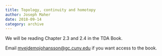 ```yaml
---
title: Topology, continuity and homotopy
author: Joseph Maher
date: 2018-09-14
category: archive
---
```


We will be reading Chapter 2.3 and 2.4 in the TDA Book.

Email mvejdemojohansson@gc.cuny.edu if you want access to the book.

